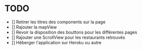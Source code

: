 # TODO

- [] Retirer les titres des components sur la page
- [] Rajouter la mapView
- [] Revoir la disposition des bouttons pour les différentes pages
- [] Rajouter une ScrollView pour les restaurants retrouvés
- [] Héberger l'application sur Heroku ou autre